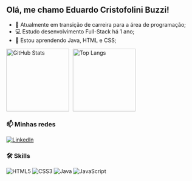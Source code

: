 ## Olá, me chamo Eduardo Cristofolini Buzzi!

- 🔭 Atualmente em transição de carreira para a área de programação;
- 💻 Estudo desenvolvimento Full-Stack há 1 ano;
- 🌱 Estou aprendendo Java, HTML e CSS;

<div style="display: flex; align-items: flex-start;">
  <img 
    src="https://github-readme-stats.vercel.app/api?username=eduardo-buzzi&show_icons=true&theme=dark&title_color=C00102&icon_color=C00102&cache_seconds=1800&v=2"
    alt="GitHub Stats"
    height="165"
    style="margin-right: 10px;"
  />
  <img 
    src="https://github-readme-stats.vercel.app/api/top-langs/?username=eduardo-buzzi&layout=compact&theme=dark&title_color=C00102&cache_seconds=1800&v=2"
    alt="Top Langs"
    height="165"
  />
</div>

### 📫 Minhas redes

[![LinkedIn](https://img.shields.io/badge/-LinkedIn-0077B5?style=flat&logo=LinkedIn&logoColor=white)](https://www.linkedin.com/in/eduardocristofolini/)

### 🛠️ Skills

![HTML5](https://img.shields.io/badge/html5-%23E34F26.svg?style=for-the-badge&logo=html5&logoColor=white)
![CSS3](https://img.shields.io/badge/css3-%231572B6.svg?style=for-the-badge&logo=css3&logoColor=white)
![Java](https://img.shields.io/badge/java-%23ED8B00.svg?style=for-the-badge&logo=openjdk&logoColor=white)
![JavaScript](https://img.shields.io/badge/javascript-%23323330.svg?style=for-the-badge&logo=javascript&logoColor=%23F7DF1E)
